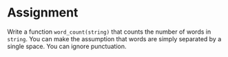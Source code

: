 # Assignment

Write a function `word_count(string)` that counts the number of words in `string`.
You can make the assumption that words are simply separated by a single space.
You can ignore punctuation.
